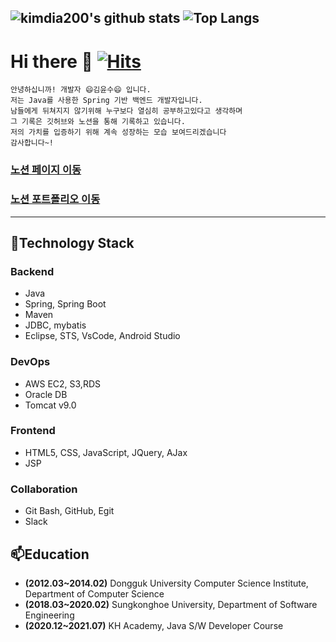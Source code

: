 
<!--
**kimdia200/kimdia200** is a ✨ _special_ ✨ repository because its `README.md` (this file) appears on your GitHub profile.

Here are some ideas to get you started:
- 🔭 I’m currently working on ...
- 🌱 I’m currently learning ...
- 👯 I’m looking to collaborate on ...
- 🤔 I’m looking for help with ...
- 💬 Ask me about ...
- 📫 How to reach me: ...
- 😄 Pronouns: ...
- ⚡ Fun fact: ...
- ![HitCount](http://hits.dwyl.com/azzyjk/Test.svg)
-->
![kimdia200's github stats](https://github-readme-stats.vercel.app/api?username=kimdia200&show_icons=true&theme=merko) 
![Top Langs](https://github-readme-stats.vercel.app/api/top-langs/?username=kimdia200&layout=compact&show_icons=true&theme=merko)
---
# Hi there 👋 [![Hits](https://hits.seeyoufarm.com/api/count/incr/badge.svg?url=https%3A%2F%2Fgithub.com%2Fkimdia200&count_bg=%23F7BF07&title_bg=%23AA5DE3&icon=&icon_color=%23F3F3F3&title=hits&edge_flat=false)](https://hits.seeyoufarm.com)  
```
안녕하십니까! 개발자 😄김윤수😄 입니다.
저는 Java를 사용한 Spring 기반 백엔드 개발자입니다.
남들에게 뒤쳐지지 않기위해 누구보다 열심히 공부하고있다고 생각하며
그 기록은 깃허브와 노션을 통해 기록하고 있습니다.
저의 가치를 입증하기 위해 계속 성장하는 모습 보여드리겠습니다
감사합니다~!
`````

### [노션 페이지 이동](http://kimdia200.kro.kr)

### [노션 포트폴리오 이동](http://김윤수.kro.kr)
---
<h2>🌱Technology Stack</h2> 

### Backend

- Java
- Spring, Spring Boot
- Maven
- JDBC, mybatis
- Eclipse, STS, VsCode, Android Studio

### DevOps

- AWS EC2, S3,RDS
- Oracle DB
- Tomcat v9.0

### Frontend

- HTML5, CSS, JavaScript, JQuery, AJax
- JSP

### Collaboration

- Git Bash, GitHub, Egit
- Slack

<h2>📫Education</h2>
<ul>
  <li><strong>(2012.03~2014.02)</strong> Dongguk University Computer Science Institute, Department of Computer Science</li>
  <li><strong>(2018.03~2020.02)</strong> Sungkonghoe University, Department of Software Engineering</li>
  <li><strong>(2020.12~2021.07)</strong> KH Academy, Java S/W Developer Course</li>
 </ul>
